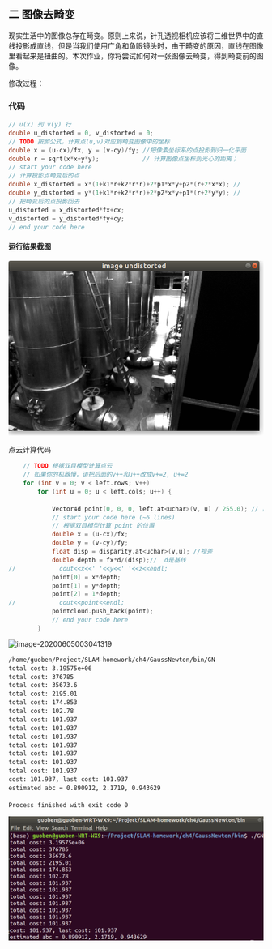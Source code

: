 ## 二 图像去畸变

现实生活中的图像总存在畸变。原则上来说，针孔透视相机应该将三维世界中的直线投影成直线，但是当我们使用广角和鱼眼镜头时，由于畸变的原因，直线在图像里看起来是扭曲的。本次作业，你将尝试如何对一张图像去畸变，得到畸变前的图像。

修改过程：

### 代码

```C++
// u(x) 列 v(y) 行
double u_distorted = 0, v_distorted = 0;
// TODO 按照公式，计算点(u,v)对应到畸变图像中的坐标
double x = (u-cx)/fx, y = (v-cy)/fy; //把像素坐标系的点投影到归一化平面
double r = sqrt(x*x+y*y);            // 计算图像点坐标到光心的距离；
// start your code here
// 计算投影点畸变后的点
double x_distorted = x*(1+k1*r+k2*r*r)+2*p1*x*y+p2*(r+2*x*x); //
double y_distorted = y*(1+k1*r+k2*r*r)+2*p2*x*y+p1*(r+2*y*y); //
// 把畸变后的点投影回去
u_distorted = x_distorted*fx+cx;
v_distorted = y_distorted*fy+cy;
// end your code here
```

#### 运行结果截图

![image-20200604223739458](image/去畸变.png)





点云计算代码

```C++
    // TODO 根据双目模型计算点云
    // 如果你的机器慢，请把后面的v++和u++改成v+=2, u+=2
    for (int v = 0; v < left.rows; v++)
        for (int u = 0; u < left.cols; u++) {

            Vector4d point(0, 0, 0, left.at<uchar>(v, u) / 255.0); // 前三维为xyz,第四维为颜色
            // start your code here (~6 lines)
            // 根据双目模型计算 point 的位置
            double x = (u-cx)/fx;
            double y = (v-cy)/fy;
            float disp = disparity.at<uchar>(v,u); //视差
            double depth = fx*d/(disp);//  d是基线
//            cout<<x<<' '<<y<<' '<<z<<endl;
            point[0] = x*depth;
            point[1] = y*depth;
            point[2] = 1*depth;
//            cout<<point<<endl;
            pointcloud.push_back(point);
            // end your code here
        }
```



![image-20200605003041319](/home/guoben/Project/SLAM-homework/ch4/image/点云结果.png)



```cmd
/home/guoben/Project/SLAM-homework/ch4/GaussNewton/bin/GN
total cost: 3.19575e+06
total cost: 376785
total cost: 35673.6
total cost: 2195.01
total cost: 174.853
total cost: 102.78
total cost: 101.937
total cost: 101.937
total cost: 101.937
total cost: 101.937
total cost: 101.937
total cost: 101.937
total cost: 101.937
cost: 101.937, last cost: 101.937
estimated abc = 0.890912, 2.1719, 0.943629

Process finished with exit code 0
```

![image-20200605015118226](image/GN.png)